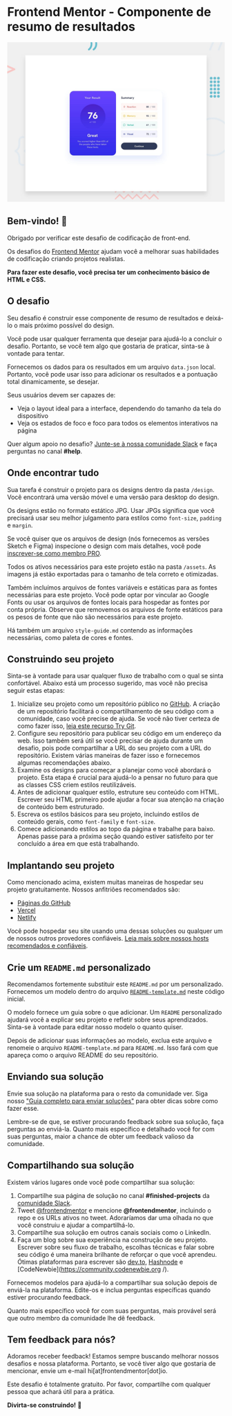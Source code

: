 # Frontend Mentor - Componente de resumo de resultados

![Visualização do design para o desafio de codificação do componente de resumo dos resultados](./design/desktop-preview.jpg)

## Bem-vindo! 👋

Obrigado por verificar este desafio de codificação de front-end.

Os desafios do [Frontend Mentor](https://www.frontendmentor.io) ajudam você a melhorar suas habilidades de codificação criando projetos realistas.

**Para fazer este desafio, você precisa ter um conhecimento básico de HTML e CSS.**

## O desafio

Seu desafio é construir esse componente de resumo de resultados e deixá-lo o mais próximo possível do design.

Você pode usar qualquer ferramenta que desejar para ajudá-lo a concluir o desafio. Portanto, se você tem algo que gostaria de praticar, sinta-se à vontade para tentar.

Fornecemos os dados para os resultados em um arquivo `data.json` local. Portanto, você pode usar isso para adicionar os resultados e a pontuação total dinamicamente, se desejar.

Seus usuários devem ser capazes de:

- Veja o layout ideal para a interface, dependendo do tamanho da tela do dispositivo
- Veja os estados de foco e foco para todos os elementos interativos na página

Quer algum apoio no desafio? [Junte-se à nossa comunidade Slack](https://www.frontendmentor.io/slack) e faça perguntas no canal **#help**.

## Onde encontrar tudo

Sua tarefa é construir o projeto para os designs dentro da pasta `/design`. Você encontrará uma versão móvel e uma versão para desktop do design.

Os designs estão no formato estático JPG. Usar JPGs significa que você precisará usar seu melhor julgamento para estilos como `font-size`, `padding` e `margin`.

Se você quiser que os arquivos de design (nós fornecemos as versões Sketch e Figma) inspecione o design com mais detalhes, você pode [inscrever-se como membro PRO](https://www.frontendmentor.io/pro).

Todos os ativos necessários para este projeto estão na pasta `/assets`. As imagens já estão exportadas para o tamanho de tela correto e otimizadas.

Também incluímos arquivos de fontes variáveis ​​e estáticas para as fontes necessárias para este projeto. Você pode optar por vincular ao Google Fonts ou usar os arquivos de fontes locais para hospedar as fontes por conta própria. Observe que removemos os arquivos de fonte estáticos para os pesos de fonte que não são necessários para este projeto.

Há também um arquivo `style-guide.md` contendo as informações necessárias, como paleta de cores e fontes.

## Construindo seu projeto

Sinta-se à vontade para usar qualquer fluxo de trabalho com o qual se sinta confortável. Abaixo está um processo sugerido, mas você não precisa seguir estas etapas:

1. Inicialize seu projeto como um repositório público no [GitHub](https://github.com/). A criação de um repositório facilitará o compartilhamento de seu código com a comunidade, caso você precise de ajuda. Se você não tiver certeza de como fazer isso, [leia este recurso Try Git](https://try.github.io/).
2. Configure seu repositório para publicar seu código em um endereço da web. Isso também será útil se você precisar de ajuda durante um desafio, pois pode compartilhar a URL do seu projeto com a URL do repositório. Existem várias maneiras de fazer isso e fornecemos algumas recomendações abaixo.
3. Examine os designs para começar a planejar como você abordará o projeto. Esta etapa é crucial para ajudá-lo a pensar no futuro para que as classes CSS criem estilos reutilizáveis.
4. Antes de adicionar qualquer estilo, estruture seu conteúdo com HTML. Escrever seu HTML primeiro pode ajudar a focar sua atenção na criação de conteúdo bem estruturado.
5. Escreva os estilos básicos para seu projeto, incluindo estilos de conteúdo gerais, como `font-family` e `font-size`.
6. Comece adicionando estilos ao topo da página e trabalhe para baixo. Apenas passe para a próxima seção quando estiver satisfeito por ter concluído a área em que está trabalhando.

## Implantando seu projeto

Como mencionado acima, existem muitas maneiras de hospedar seu projeto gratuitamente. Nossos anfitriões recomendados são:

- [Páginas do GitHub](https://pages.github.com/)
- [Vercel](https://vercel.com/)
- [Netlify](https://www.netlify.com/)

Você pode hospedar seu site usando uma dessas soluções ou qualquer um de nossos outros provedores confiáveis. [Leia mais sobre nossos hosts recomendados e confiáveis](https://medium.com/frontend-mentor/frontend-mentor-trusted-hosting-providers-bf000dfebe).

## Crie um `README.md` personalizado

Recomendamos fortemente substituir este `README.md` por um personalizado. Fornecemos um modelo dentro do arquivo [`README-template.md`](./README-template.md) neste código inicial.

O modelo fornece um guia sobre o que adicionar. Um `README` personalizado ajudará você a explicar seu projeto e refletir sobre seus aprendizados. Sinta-se à vontade para editar nosso modelo o quanto quiser.

Depois de adicionar suas informações ao modelo, exclua este arquivo e renomeie o arquivo `README-template.md` para `README.md`. Isso fará com que apareça como o arquivo README do seu repositório.

## Enviando sua solução

Envie sua solução na plataforma para o resto da comunidade ver. Siga nosso ["Guia completo para enviar soluções"](https://medium.com/frontend-mentor/a-complete-guide-to-submitted-solutions-on-frontend-mentor-ac6384162248) para obter dicas sobre como fazer esse.

Lembre-se de que, se estiver procurando feedback sobre sua solução, faça perguntas ao enviá-la. Quanto mais específico e detalhado você for com suas perguntas, maior a chance de obter um feedback valioso da comunidade.

## Compartilhando sua solução

Existem vários lugares onde você pode compartilhar sua solução:

1. Compartilhe sua página de solução no canal **#finished-projects** da [comunidade Slack](https://www.frontendmentor.io/slack).
2. Tweet [@frontendmentor](https://twitter.com/frontendmentor) e mencione **@frontendmentor**, incluindo o repo e os URLs ativos no tweet. Adoraríamos dar uma olhada no que você construiu e ajudar a compartilhá-lo.
3. Compartilhe sua solução em outros canais sociais como o LinkedIn.
4. Faça um blog sobre sua experiência na construção de seu projeto. Escrever sobre seu fluxo de trabalho, escolhas técnicas e falar sobre seu código é uma maneira brilhante de reforçar o que você aprendeu. Ótimas plataformas para escrever são [dev.to](https://dev.to/), [Hashnode](https://hashnode.com/) e [CodeNewbie](https://community.codenewbie.org /).

Fornecemos modelos para ajudá-lo a compartilhar sua solução depois de enviá-la na plataforma. Edite-os e inclua perguntas específicas quando estiver procurando feedback.

Quanto mais específico você for com suas perguntas, mais provável será que outro membro da comunidade lhe dê feedback.

## Tem feedback para nós?

Adoramos receber feedback! Estamos sempre buscando melhorar nossos desafios e nossa plataforma. Portanto, se você tiver algo que gostaria de mencionar, envie um e-mail hi[at]frontendmentor[dot]io.

Este desafio é totalmente gratuito. Por favor, compartilhe com qualquer pessoa que achará útil para a prática.

**Divirta-se construindo!** 🚀
